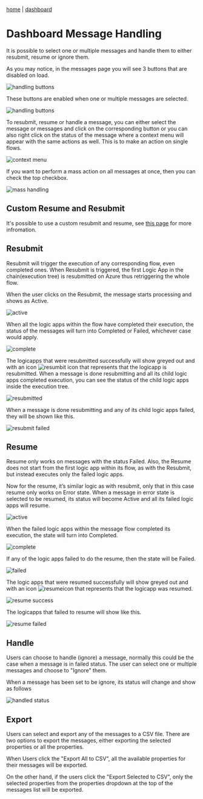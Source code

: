 [home](../README.md) | [dashboard](dashboard.md)

# Dashboard Message Handling

It is possible to select one or multiple messages and handle them to either  resubmit, resume or ignore them.

As you may notice, in the messages page you will see 3 buttons that are disabled on load.

![handling buttons](../images/dsb-handlingbuttons.png)

These buttons are enabled when one or multiple messages are selected.

![handling buttons](../images/dsb-handlingbuttons.gif)

To resubmit, resume or handle a message, you can either select the message or messages and click on the corresponding button or you can also right click on the status of the message where a context menu will appear with the same actions as well. This is to make an action on single flows.

![context menu](../images/dsb-handlingbuttonscontext.png)

If you want to perform a mass action on all messages at once, then you can check the top checkbox.

![mass handling](../images/dsb-masshandling.gif)

## Custom Resume and Resubmit

It's possible to use a custom resubmit and resume, see [this page](custom-resumeresubmit.md) for more infromation.

## Resubmit

Resubmit will trigger the execution of any corresponding flow, even completed ones. When Resubmit is triggered, the first Logic App in the chain(execution tree) is resubmitted on Azure thus retriggering the whole flow.

When the user clicks on the Resubmit, the message starts processing and shows as Active.

![active](../images/dsb-activemessage.png)

When all the logic apps within the flow have completed their execution, the status of the messages will turn into Completed or Failed, whichever case would apply.

![complete](../images/dsb-completedmessage.png)

The logicapps that were resubmitted successfully will show greyed out and with an icon ![resumbit icon](../images/dsb-resubmittedicon.png) that represents that the logicapp is resubmitted. When a message is done resubmitting and all its child logic apps completed execution,  you can see the status of the child logic apps inside the execution tree.

![resubmitted](../images/dsb-resubmittedsuccessfully.png)

When a message is done resubmitting and any of its child logic apps failed, they will be shown like this.

![resubmit failed](../images/dsb-resubmitfailed.png)

## Resume

Resume only works on messages with the status Failed. Also, the Resume does not start from the first logic app within its flow, as with the Resubmit, but instead executes only the failed logic apps.

Now for the resume, it’s similar logic as with resubmit, only that in this case resume only works on Error state. When a message in error state is selected to be resumed, its status will become Active and all its failed logic apps will resume.

![active](../images/dsb-activemessage.png)

When the failed logic apps within the message flow completed its execution, the state will turn into Completed.

![complete](../images/dsb-completedmessage.png)

If any of the logic apps failed to do the resume, then the state will be Failed.

![failed](../images/dsb-resumefailedstatus.png)

The logic apps that were resumed successfully will show greyed out and with an icon ![resumeicon](../images/resumedicon.png) that represents that the logicapp was resumed.

![resume success](../images/dsb-resumedsuccessfully.png)

The logicapps that failed to resume will show like this.

![resume failed](../images/dsb-resumefailed.png)


## Handle

Users can choose to handle (ignore) a message, normally this could be the case when a message is in failed status. The user can select one or multiple messages and choose to "Ignore" them.

When a message has been set to be ignore, its status will change and show as follows

![handled status](../images/dsb-handledstatus.png)


## Export

Users can select and export any of the messages to a CSV file. There are two options to export the messages, either exporting the selected properties or all the properties.

When Users click the "Export All to CSV", all the available properties for their messages will be exported.

On the other hand, if the users click the "Export Selected to CSV", only the selected properties from the properties dropdown at the top of the messages list will be exported.
